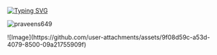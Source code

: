 [![Typing SVG](https://readme-typing-svg.demolab.com/?&lines=Hi+there+I'm+Praveen)](https://git.io/typing-svg)
<p align="left"> <img src="https://komarev.com/ghpvc/?username=praveens649&label=Profile%20views&color=0e75b6&style=flat" alt="praveens649" /> </p>
![Image](https://github.com/user-attachments/assets/9f08d59c-a53d-4079-8500-09a21755909f)

